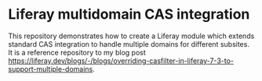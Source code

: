 # Liferay multidomain CAS integration
This repository demonstrates how to create a Liferay module which extends standard CAS integration to handle multiple domains for different subsites. It is a 
reference repository to my blog post https://liferay.dev/blogs/-/blogs/overriding-casfilter-in-liferay-7-3-to-support-multiple-domains.
